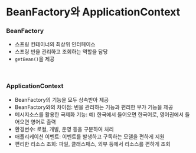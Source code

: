 # BeanFactory와 ApplicationContext

### BeanFactory
- 스프링 컨테이너의 최상위 인터페이스
- 스프링 빈을 괸리하고 조회하는 역할을 담당
- `getBean()`을 제공
<br>

### ApplicationContext
- BeanFactory의 기능을 모두 상속받아 제공
- BeanFactory와의 차이점: 빈을 관리하는 기능과 편리한 부가 기능을 제공
- 메시지소스를 활용한 국제화 기능: 예) 한국에서 들어오면 한국어로, 영어권에서 들어오면 영어로 출력
- 환경변수: 로컬, 개발, 운영 등을 구분하여 처리
- 애플리케이션 이벤트: 이벤트를 발생하고 구독하는 모델을 편하게 지원
- 편리한 리소스 조회: 파일, 클래스패스, 외부 등에서 리소스를 편하게 조회
<br>
